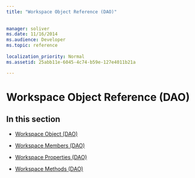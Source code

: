 ```yaml
---
title: "Workspace Object Reference (DAO)"
 
 
manager: soliver
ms.date: 11/16/2014
ms.audience: Developer
ms.topic: reference
  
localization_priority: Normal
ms.assetid: 25abb11e-6045-4c74-b59e-127e4011b21a

---
```


# Workspace Object Reference (DAO)

## In this section

- [Workspace Object (DAO)](workspace-object-dao.md)
    
- [Workspace Members (DAO)](workspace-members-dao.md)
    
- [Workspace Properties (DAO)](workspace-properties-dao.md)
    
- [Workspace Methods (DAO)](workspace-methods-dao.md)
    

